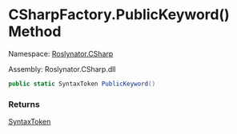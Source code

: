 # CSharpFactory\.PublicKeyword\(\) Method

Namespace: [Roslynator.CSharp](../../README.md)

Assembly: Roslynator\.CSharp\.dll

```csharp
public static SyntaxToken PublicKeyword()
```

### Returns

[SyntaxToken](https://docs.microsoft.com/en-us/dotnet/api/microsoft.codeanalysis.syntaxtoken)

